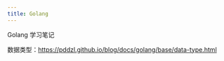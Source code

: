 ```yaml
---
title: Golang
---
```


Golang 学习笔记

数据类型：<https://pddzl.github.io/blog/docs/golang/base/data-type.html>
